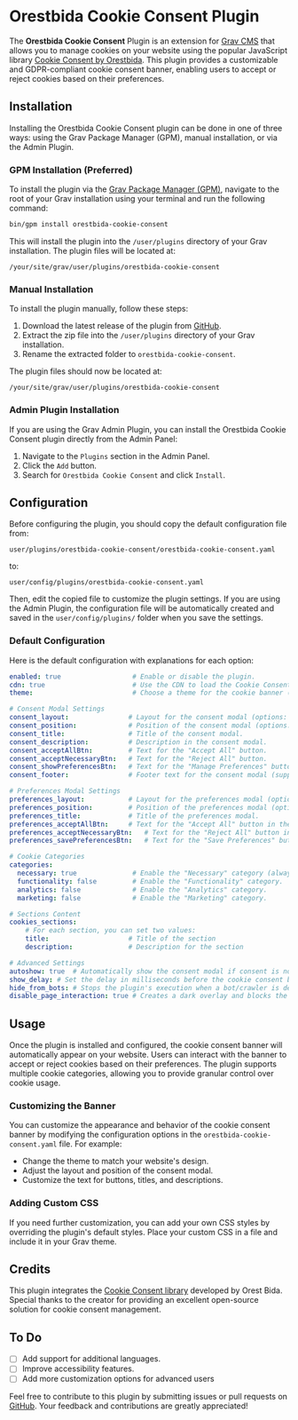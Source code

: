 # Orestbida Cookie Consent Plugin

The **Orestbida Cookie Consent** Plugin is an extension for [Grav CMS](https://github.com/getgrav/grav) that allows you to manage cookies on your website using the popular JavaScript library [Cookie Consent by Orestbida](https://github.com/orestbida/cookieconsent). This plugin provides a customizable and GDPR-compliant cookie consent banner, enabling users to accept or reject cookies based on their preferences.

## Installation

Installing the Orestbida Cookie Consent plugin can be done in one of three ways: using the Grav Package Manager (GPM), manual installation, or via the Admin Plugin.

### GPM Installation (Preferred)

To install the plugin via the [Grav Package Manager (GPM)](https://learn.getgrav.org/cli-console/grav-cli-gpm), navigate to the root of your Grav installation using your terminal and run the following command:

```bash
bin/gpm install orestbida-cookie-consent
```

This will install the plugin into the `/user/plugins` directory of your Grav installation. The plugin files will be located at:

```
/your/site/grav/user/plugins/orestbida-cookie-consent
```

### Manual Installation

To install the plugin manually, follow these steps:

1. Download the latest release of the plugin from [GitHub](https://github.com/pmoreno-rodriguez/grav-plugin-orestbida-cookie-consent/releases).
2. Extract the zip file into the `/user/plugins` directory of your Grav installation.
3. Rename the extracted folder to `orestbida-cookie-consent`.

The plugin files should now be located at:

```
/your/site/grav/user/plugins/orestbida-cookie-consent
```

### Admin Plugin Installation

If you are using the Grav Admin Plugin, you can install the Orestbida Cookie Consent plugin directly from the Admin Panel:

1. Navigate to the `Plugins` section in the Admin Panel.
2. Click the `Add` button.
3. Search for `Orestbida Cookie Consent` and click `Install`.

## Configuration

Before configuring the plugin, you should copy the default configuration file from:

```
user/plugins/orestbida-cookie-consent/orestbida-cookie-consent.yaml
```

to:

```
user/config/plugins/orestbida-cookie-consent.yaml
```

Then, edit the copied file to customize the plugin settings. If you are using the Admin Plugin, the configuration file will be automatically created and saved in the `user/config/plugins/` folder when you save the settings.

### Default Configuration

Here is the default configuration with explanations for each option:

```yaml
enabled: true                  # Enable or disable the plugin.
cdn: true                      # Use the CDN to load the Cookie Consent library.
theme:                         # Choose a theme for the cookie banner (options: default, light-funky, dark-turquoise, elegant).

# Consent Modal Settings
consent_layout:               # Layout for the consent modal (options: box, box_inline, box_wide, cloud, cloud_inline, bar, bar_inline).
consent_position:             # Position of the consent modal (options: top_center, top_left, top_right, bottom_center, bottom_left, bottom_right, middle_center,middle_left, middle_right).
consent_title:                # Title of the consent modal.
consent_description:          # Description in the consent modal.
consent_acceptAllBtn:         # Text for the "Accept All" button.
consent_acceptNecessaryBtn:   # Text for the "Reject All" button.
consent_showPreferencesBtn:   # Text for the "Manage Preferences" button.
consent_footer:               # Footer text for the consent modal (supports Markdown).

# Preferences Modal Settings
preferences_layout:           # Layout for the preferences modal (options: box, bar, bar_wide).
preferences_position:         # Position of the preferences modal (options: left, right).
preferences_title:            # Title of the preferences modal.
preferences_acceptAllBtn:     # Text for the "Accept All" button in the preferences modal.
preferences_acceptNecessaryBtn:   # Text for the "Reject All" button in the preferences modal.
preferences_savePreferencesBtn:   # Text for the "Save Preferences" button.

# Cookie Categories
categories:
  necessary: true              # Enable the "Necessary" category (always enabled and cannot be disabled).
  functionality: false         # Enable the "Functionality" category.
  analytics: false             # Enable the "Analytics" category.
  marketing: false             # Enable the "Marketing" category.

# Sections Content
cookies_sections:
    # For each section, you can set two values:
    title:                    # Title of the section
    description:              # Description for the section

# Advanced Settings
autoshow: true  # Automatically show the consent modal if consent is not valid.
show_delay: # Set the delay in milliseconds before the cookie consent banner is shown.
hide_from_bots: # Stops the plugin's execution when a bot/crawler is detected, to prevent them from indexing the modal's content.
disable_page_interaction: true # Creates a dark overlay and blocks the page scroll until consent is expressed.
```

## Usage

Once the plugin is installed and configured, the cookie consent banner will automatically appear on your website. Users can interact with the banner to accept or reject cookies based on their preferences. The plugin supports multiple cookie categories, allowing you to provide granular control over cookie usage.

### Customizing the Banner

You can customize the appearance and behavior of the cookie consent banner by modifying the configuration options in the `orestbida-cookie-consent.yaml` file. For example:

- Change the theme to match your website's design.
- Adjust the layout and position of the consent modal.
- Customize the text for buttons, titles, and descriptions.

### Adding Custom CSS

If you need further customization, you can add your own CSS styles by overriding the plugin's default styles. Place your custom CSS in a file and include it in your Grav theme.

## Credits

This plugin integrates the [Cookie Consent library](https://github.com/orestbida/cookieconsent) developed by Orest Bida. Special thanks to the creator for providing an excellent open-source solution for cookie consent management.

## To Do

- [ ] Add support for additional languages.
- [ ] Improve accessibility features.
- [ ] Add more customization options for advanced users

Feel free to contribute to this plugin by submitting issues or pull requests on [GitHub](https://github.com/pmoreno-rodriguez/grav-plugin-orestbida-cookie-consent). Your feedback and contributions are greatly appreciated!

